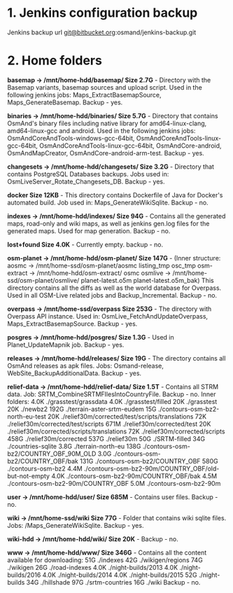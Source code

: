 # 1. Jenkins configuration backup
Jenkins backup url	git@bitbucket.org:osmand/jenkins-backup.git

# 2. Home folders
**basemap -> /mnt/home-hdd/basemap/ Size 2.7G** - Directory with the Basemap variants,
basemap sources and upload script. Used in the following jenkins jobs: Maps_ExtractBasemapSource,
Maps_GenerateBasemap. Backup - yes.

**binaries -> /mnt/home-hdd/binaries/ Size 5.7G** - Directory that contains OsmAnd's binary files
including native library for amd64-linux-clang, amd64-linux-gcc and android. Used in the following jenkins jobs:
OsmAndCoreAndTools-windows-gcc-64bit, OsmAndCoreAndTools-linux-gcc-64bit, OsmAndCoreAndTools-linux-gcc-64bit,
OsmAndCore-android, OsmAndMapCreator, OsmAndCore-android-arm-test. Backup - yes.

**changesets -> /mnt/home-hdd/changesets/ Size 3.2G** - Directory that contains PostgreSQL Databases
backups. Jobs used in: OsmLiveServer_Rotate_Changesets_DB. Backup - yes.

**docker Size 12KB** - This directory contains Dockerfile of Java for Docker's automated build.
Job used in: Maps_GenerateWikiSqlite. Backup - no.

**indexes -> /mnt/home-hdd/indexes/ Size 94G** - Contains all the generated maps, road-only and wiki maps,
as well as jenkins gen.log files for the generated maps. Used for map generation.
Backup - no.

**lost+found Size 4.0K** - Currently empty. backup - no.

**osm-planet -> /mnt/home-hdd/osm-planet/ Size 147G** - (Inner structure:
  aosmc -> /mnt/home-ssd/osm-planet/aosmc
  listing_tmp
  osc_tmp
  osm-extract -> /mnt/home-hdd/osm-extract/
  osmc
  osmlive -> /mnt/home-ssd/osm-planet/osmlive/
  planet-latest.o5m
  planet-latest.o5m_bak)
  This directory contains all the diffs as well as the world database for Overpass.
Used in all OSM-Live related jobs and Backup_Incremental. Backup - no.  

**overpass -> /mnt/home-ssd/overpass Size 253G** - The directory with Overpass API instance.
Used in: OsmLive_FetchAndUpdateOverpass, Maps_ExtractBasemapSource. Backup - yes.

**posgres -> /mnt/home-hdd/posgres/ Size 1.3G** - Used in Planet_UpdateMapnik job. Backup - yes.

**releases -> /mnt/home-hdd/releases/ Size 19G** - The directory contains all OsmAnd releases as apk files.
Jobs: Osmand-release, WebSite_BackupAdditionalData.
Backup - yes.

**relief-data -> /mnt/home-hdd/relief-data/ Size 1.5T** - Contains all STRM data. Job:
SRTM_CombineSRTMFIlesIntoCountryFile. Backup - no. Inner folders:
4.0K	./grasstest/grassdata
4.0K	./grasstest/filled
20K	./grasstest
20K	./newbz2
192G	./terrain-aster-srtm-eudem
15G	./contours-osm-bz2-north-eu-test
20K	./relief30m/corrected/test/scripts/translations
72K	./relief30m/corrected/test/scripts
671M	./relief30m/corrected/test
20K	./relief30m/corrected/scripts/translations
72K	./relief30m/corrected/scripts
458G	./relief30m/corrected
537G	./relief30m
50G	./SRTM-filled
34G	./countries-sqlite
3.8G	./terrain-north-eu
138G	./contours-osm-bz2/COUNTRY_OBF_90M_OLD
3.0G	./contours-osm-bz2/COUNTRY_OBF/bak
131G	./contours-osm-bz2/COUNTRY_OBF
580G	./contours-osm-bz2
4.4M	./contours-osm-bz2-90m/COUNTRY_OBF/old-but-not-empty
4.0K	./contours-osm-bz2-90m/COUNTRY_OBF/bak
4.5M	./contours-osm-bz2-90m/COUNTRY_OBF
5.0M	./contours-osm-bz2-90m

**user -> /mnt/home-hdd/user/ Size 685M** - Contains user files. Backup - no.

**wiki -> /mnt/home-ssd/wiki Size 77G** - Folder that contains wiki sqlite files. Jobs:
/Maps_GenerateWikiSqlite. Backup - yes.

**wiki-hdd -> /mnt/home-hdd/wiki/ Size 20K** - Backup - no.

**www -> /mnt/home-hdd/www/ Size 346G** - Contains all the content available for downloading:
51G	./indexes
42G	./wikigen/regions
74G	./wikigen
26G	./road-indexes
4.0K	./night-builds/2013
4.0K	./night-builds/2016
4.0K	./night-builds/2014
4.0K	./night-builds/2015
52G	./night-builds
34G	./hillshade
97G	./srtm-countries
16G	./wiki
Backup - no.

